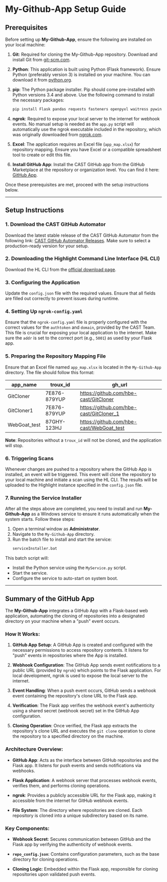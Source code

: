 # My-Github-App Setup Guide

## Prerequisites

Before setting up **My-Github-App**, ensure the following are installed on your local machine:

1. **Git**: Required for cloning the My-Github-App repository. Download and install Git from [git-scm.com](https://git-scm.com/).

2. **Python**: This application is built using Python (Flask framework). Ensure Python (preferably version 3) is installed on your machine. You can download it from [python.org](https://www.python.org/).

3. **pip**: The Python package installer. Pip should come pre-installed with Python versions 3.4 and above. Use the following command to install the necessary packages:
    ```bash
    pip install Flask pandas requests fasteners openpyxl waitress pywin32
    ```
4. **ngrok**: Required to expose your local server to the internet for webhook events. No manual setup is needed as the `app.py` script will automatically use the ngrok executable included in the repository, which was originally downloaded from [ngrok.com](https://ngrok.com/).

5. **Excel**: The application requires an Excel file (`app_map.xlsx`) for repository mapping. Ensure you have Excel or a compatible spreadsheet tool to create or edit this file.

6. **Install GitHub App**: Install the CAST GitHub app from the GitHub Marketplace at the repository or organization level. You can find it here: [GitHub App](https://github.com/marketplace/gitrepofetcher).

Once these prerequisites are met, proceed with the setup instructions below.

---

## Setup Instructions

### 1. Download the CAST GitHub Automator
Download the latest stable release of the CAST GitHub Automator from the following link: [CAST GitHub Automator Releases](https://github.com/hbe-cast/my-github-app/releases). Make sure to select a production-ready version for your setup.

### 2. Downloading the Highlight Command Line Interface (HL CLI)
Download the HL CLI from the [official download page](https://doc.casthighlight.com/product-tutorials-third-party-tools/automated-code-scan-command-line/).

### 3. Configuring the Application
Update the `config.json` file with the required values. Ensure that all fields are filled out correctly to prevent issues during runtime.

### 4. Setting Up `ngrok-config.yaml`
Ensure that the `ngrok-config.yaml` file is properly configured with the correct values for the `authtoken` and `domain`, provided by the CAST Team. This file is crucial for exposing your local application to the internet. Make sure the `addr` is set to the correct port (e.g., `5001`) as used by your Flask app.

### 5. Preparing the Repository Mapping File
Ensure that an Excel file named `app_map.xlsx` is located in the `My-Github-App` directory. The file should follow this format:

| app_name      | troux_id    | gh_url                                      |
|---------------|-------------|---------------------------------------------|
| GitCloner     | 7E876-879YUP| https://github.com/hbe-cast/GitCloner       |
| GitCloner1    | 7E876-879YUP| https://github.com/hbe-cast/GitCloner_1     |
| WebGoat_test  | 87GHY-123HJ | https://github.com/hbe-cast/WebGoat_test    |

**Note**: Repositories without a `troux_id` will not be cloned, and the application will stop.

### 6. Triggering Scans
Whenever changes are pushed to a repository where the GitHub App is installed, an event will be triggered. This event will clone the repository to your local machine and initiate a scan using the HL CLI. The results will be uploaded to the Highlight instance specified in the `config.json` file.

### 7. Running the Service Installer
After all the steps above are completed, you need to install and run **My-Github-App** as a Windows service to ensure it runs automatically when the system starts. Follow these steps:

1. Open a terminal window as **Administrator**.
2. Navigate to the `My-Github-App` directory.
3. Run the batch file to install and start the service:
   ```bash
   serviceInstaller.bat
   ```

This batch script will:
- Install the Python service using the `MyService.py` script.
- Start the service.
- Configure the service to auto-start on system boot.

---

## Summary of the GitHub App

The **My-Github-App** integrates a GitHub App with a Flask-based web application, automating the cloning of repositories into a designated directory on your machine when a "push" event occurs.

### How It Works:

1. **GitHub App Setup**: A GitHub App is created and configured with the necessary permissions to access repository contents. It listens for "push" events in repositories where the App is installed.
   
2. **Webhook Configuration**: The GitHub App sends event notifications to a public URL (provided by `ngrok`) which points to the Flask application. For local development, ngrok is used to expose the local server to the internet.

3. **Event Handling**: When a push event occurs, GitHub sends a webhook event containing the repository's clone URL to the Flask app.

4. **Verification**: The Flask app verifies the webhook event's authenticity using a shared secret (webhook secret) set in the GitHub App configuration.

5. **Cloning Operation**: Once verified, the Flask app extracts the repository's clone URL and executes the `git clone` operation to clone the repository to a specified directory on the machine.

### Architecture Overview:

- **GitHub App**: Acts as the interface between GitHub repositories and the Flask app. It listens for push events and sends notifications via webhooks.
  
- **Flask Application**: A webhook server that processes webhook events, verifies them, and performs cloning operations.

- **ngrok**: Provides a publicly accessible URL for the Flask app, making it accessible from the internet for GitHub webhook events.

- **File System**: The directory where repositories are cloned. Each repository is cloned into a unique subdirectory based on its name.

### Key Components:

- **Webhook Secret**: Secures communication between GitHub and the Flask app by verifying the authenticity of webhook events.

- **`repo_config.json`**: Contains configuration parameters, such as the base directory for cloning operations.

- **Cloning Logic**: Embedded within the Flask app, responsible for cloning repositories upon validated push events.